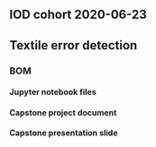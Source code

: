 ## IOD cohort 2020-06-23
## Textile error detection

### BOM ###

#### Jupyter notebook files
#### Capstone project document
#### Capstone presentation slide
